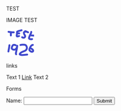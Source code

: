 <p>TEST</p>

<p>IMAGE TEST</p>

<img src="test-code%3D1926.png" alt="Test">

<p> links </p>

<p>Text 1 <a href="https://techg4mer.com">Link</a> Text 2</p>

<p>Forms</p>

<form>
<label>Name:
<input name="Name" maxlength="90">
</label>
<input type="submit" value="Submit">
</form>
